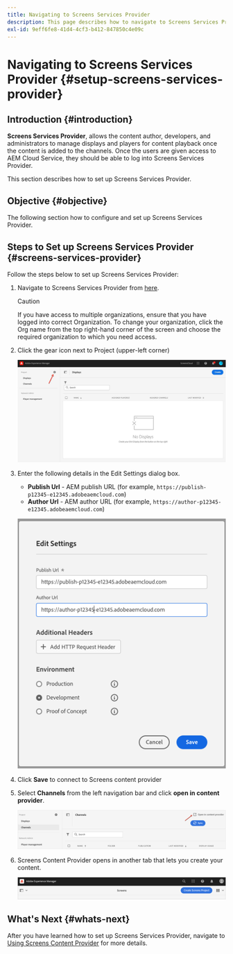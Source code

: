 ```yaml
---
title: Navigating to Screens Services Provider
description: This page describes how to navigate to Screens Services Provider.
exl-id: 9eff6fe8-41d4-4cf3-b412-847850c4e09c
---
```

# Navigating to Screens Services Provider {#setup-screens-services-provider}

## Introduction {#introduction}

**Screens Services Provider**, allows the content author, developers, and administrators to manage displays and players for content playback once the content is added to the channels. Once the users are given access to AEM Cloud Service, they should be able to log into Screens Services Provider.

This section describes how to set up Screens Services Provider.


## Objective {#objective}

The following section how to configure and set up Screens Services Provider.

## Steps to Set up Screens Services Provider {#screens-services-provider}

Follow the steps below to set up Screens Services Provider:

1. Navigate to Screens Services Provider from [here](https://experience.adobe.com/screens).

   >[!CAUTION]
   >If you have access to multiple organizations, ensure that you have logged into correct Organization. To change your organization, click the Org name from the top right-hand corner of the screen and choose the required organization to which you need access.

2. Click the gear icon next to Project (upper-left corner)
   
   ![image](/help/screens-cloud/assets/configure/configure-screens0.png)

3. Enter the following details in the Edit Settings dialog box.
   * **Publish Url** - AEM publish URL (for example, `https://publish-p12345-e12345.adobeaemcloud.com`)
   * **Author Url** - AEM author URL (for example, `https://author-p12345-e12345.adobeaemcloud.com`)
   
    ![image](/help/screens-cloud/assets/configure/configure-screens4.png)

4.  Click **Save** to connect to Screens content provider

5. Select **Channels** from the left navigation bar and click **open in content provider**. 

   ![image](/help/screens-cloud/assets/configure/configure-screens1.png)

6. Screens Content Provider opens in another tab that lets you create your content.

   ![image](/help/screens-cloud/assets/configure/configure-screens2.png)

## What's Next {#whats-next}

After you have learned how to set up Screens Services Provider, navigate to [Using Screens Content Provider](https://experienceleague.adobe.com/docs/experience-manager-cloud-service/content/screens-as-cloud-service/configure-screens-cloud/using-screens-content-provider.html?lang=end#screens-content-provider) for more details.
